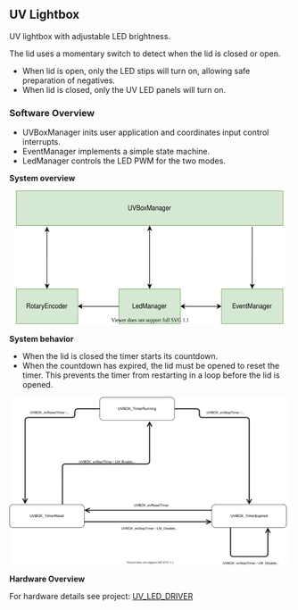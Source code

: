 ## UV Lightbox

UV lightbox with adjustable LED brightness.

The lid uses a momentary switch to detect when the lid is closed or open.
- When lid is open, only the LED stips will turn on, allowing safe preparation of negatives.
- When lid is closed, only the UV LED panels will turn on.

### Software Overview

- UVBoxManager inits user application and coordinates input control interrupts.
- EventManager implements a simple state machine.
- LedManager controls the LED PWM for the two modes.

__System overview__

<p>
<center>
<img src="readme_diagrams/UvLighBox_Dependencies.svg" height="240" width="480">
</center>
</p>

__System behavior__

- When the lid is closed the timer starts its countdown.
- When the countdown has expired, the lid must be opened to reset the timer. This prevents the timer from restarting in a loop before the lid is opened.


<p>
<center>
<img src="readme_diagrams/UV_LED_DRIVER_SW_STM32L051_Statechart.svg" height="300" width="800">
</center>
</p>

__Hardware Overview__

For hardware details see project: [UV_LED_DRIVER](https://github.com/cracked-machine/UV_LED_Driver/tree/master/UV_LED_Driver_Modular)
